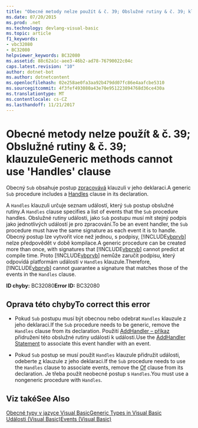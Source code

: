 ```yaml
---
title: "Obecné metody nelze použít & č. 39; Obslužné rutiny & č. 39; klauzule"
ms.date: 07/20/2015
ms.prod: .net
ms.technology: devlang-visual-basic
ms.topic: article
f1_keywords:
- vbc32080
- BC32080
helpviewer_keywords: BC32080
ms.assetid: 88c62a1c-aee3-46b2-ad78-76790022c04c
caps.latest.revision: "10"
author: dotnet-bot
ms.author: dotnetcontent
ms.openlocfilehash: 02e258ae0fa3aa92b479dd07fc86e4aafcbe5310
ms.sourcegitcommit: 4f3fef493080a43e70e951223894768d36ce430a
ms.translationtype: MT
ms.contentlocale: cs-CZ
ms.lasthandoff: 11/21/2017
---
```

# <a name="generic-methods-cannot-use-39handles39-clause"></a><span data-ttu-id="25606-102">Obecné metody nelze použít & č. 39; Obslužné rutiny & č. 39; klauzule</span><span class="sxs-lookup"><span data-stu-id="25606-102">Generic methods cannot use &#39;Handles&#39; clause</span></span>
<span data-ttu-id="25606-103">Obecný `Sub` obsahuje postup [zpracovává](../../visual-basic/language-reference/statements/handles-clause.md) klauzuli v jeho deklaraci.</span><span class="sxs-lookup"><span data-stu-id="25606-103">A generic `Sub` procedure includes a [Handles](../../visual-basic/language-reference/statements/handles-clause.md) clause in its declaration.</span></span>  
  
 <span data-ttu-id="25606-104">A `Handles` klauzuli určuje seznam událostí, který `Sub` postup obslužné rutiny.</span><span class="sxs-lookup"><span data-stu-id="25606-104">A `Handles` clause specifies a list of events that the `Sub` procedure handles.</span></span> <span data-ttu-id="25606-105">Obslužné rutiny události, jako `Sub` postupu musí mít stejný podpis jako jednotlivých událostí je pro zpracování.</span><span class="sxs-lookup"><span data-stu-id="25606-105">To be an event handler, the `Sub` procedure must have the same signature as each event it is to handle.</span></span> <span data-ttu-id="25606-106">Obecný postup lze vytvořit více než jednou, s podpisy, [!INCLUDE[vbprvb](~/includes/vbprvb-md.md)] nelze předpovědět v době kompilace.</span><span class="sxs-lookup"><span data-stu-id="25606-106">A generic procedure can be created more than once, with signatures that [!INCLUDE[vbprvb](~/includes/vbprvb-md.md)] cannot predict at compile time.</span></span> <span data-ttu-id="25606-107">Proto [!INCLUDE[vbprvb](~/includes/vbprvb-md.md)] nemůže zaručit podpisu, který odpovídá platformám událostí v `Handles` klauzule.</span><span class="sxs-lookup"><span data-stu-id="25606-107">Therefore, [!INCLUDE[vbprvb](~/includes/vbprvb-md.md)] cannot guarantee a signature that matches those of the events in the `Handles` clause.</span></span>  
  
 <span data-ttu-id="25606-108">**ID chyby:** BC32080</span><span class="sxs-lookup"><span data-stu-id="25606-108">**Error ID:** BC32080</span></span>  
  
## <a name="to-correct-this-error"></a><span data-ttu-id="25606-109">Oprava této chyby</span><span class="sxs-lookup"><span data-stu-id="25606-109">To correct this error</span></span>  
  
-   <span data-ttu-id="25606-110">Pokud `Sub` postupu musí být obecnou nebo odebrat `Handles` klauzule z jeho deklaraci.</span><span class="sxs-lookup"><span data-stu-id="25606-110">If the `Sub` procedure needs to be generic, remove the `Handles` clause from its declaration.</span></span> <span data-ttu-id="25606-111">Použití [AddHandler – příkaz](../../visual-basic/language-reference/statements/addhandler-statement.md) přidružení této obslužné rutiny události k události.</span><span class="sxs-lookup"><span data-stu-id="25606-111">Use the [AddHandler Statement](../../visual-basic/language-reference/statements/addhandler-statement.md) to associate this event handler with an event.</span></span>  
  
-   <span data-ttu-id="25606-112">Pokud `Sub` postup se musí použít `Handles` klauzule přidružit události, odeberte [z](../../visual-basic/language-reference/statements/of-clause.md) klauzule z jeho deklaraci.</span><span class="sxs-lookup"><span data-stu-id="25606-112">If the `Sub` procedure needs to use the `Handles` clause to associate events, remove the [Of](../../visual-basic/language-reference/statements/of-clause.md) clause from its declaration.</span></span> <span data-ttu-id="25606-113">Je třeba použít neobecné postup s `Handles`.</span><span class="sxs-lookup"><span data-stu-id="25606-113">You must use a nongeneric procedure with `Handles`.</span></span>  
  
## <a name="see-also"></a><span data-ttu-id="25606-114">Viz také</span><span class="sxs-lookup"><span data-stu-id="25606-114">See Also</span></span>  
 [<span data-ttu-id="25606-115">Obecné typy v jazyce Visual Basic</span><span class="sxs-lookup"><span data-stu-id="25606-115">Generic Types in Visual Basic</span></span>](../../visual-basic/programming-guide/language-features/data-types/generic-types.md)  
 [<span data-ttu-id="25606-116">Události (Visual Basic)</span><span class="sxs-lookup"><span data-stu-id="25606-116">Events (Visual Basic)</span></span>](~/docs/visual-basic/programming-guide/language-features/events/index.md)
